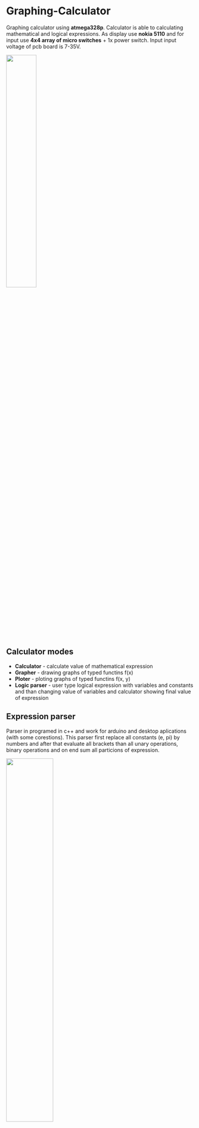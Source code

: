 # Graphing-Calculator
Graphing calculator using __atmega328p__. Calculator is able to calculating mathematical and logical expressions. As display use __nokia 5110__ and for input use __4x4 array of micro switches__ + 1x power switch. Input input voltage of pcb board is 7-35V.

<img src="./doc/menu.jpg" width="40%">

## Calculator modes
 * __Calculator__ - calculate value of mathematical expression
 * __Grapher__ - drawing graphs of typed functins f(x)
 * __Ploter__ - ploting graphs of typed functins f(x, y)
 * __Logic parser__ - user type logical expression with variables and constants and than changing value of variables and calculator showing final value of expression
 
## Expression parser
Parser in programed in c++ and work for arduino and desktop aplications (with some corestions). This parser first replace all constants (e, pi) by numbers and after that evaluate all brackets than all unary operations, binary operations and on end sum all particions of expression. 

<img src="./doc/expression_parser_diagram.PNG" width="50%">

### Supported operations
* Math
  * __Default operations:__ +, -, *, /, ^
  * __Brackets:__ (, ), |
  * __Functions:__ sin, cos, tan, asin, acos, atan, log, log10
    * All functions hava specific ascii code in expression string
  * Its necessary to change the appearance of the character to match the individual functions
      ```c++
      #define SIN -128
      #define COS -127
      #define TG -126
      #define ASIN -125
      #define ACOS -124
      #define ATG -123
      #define LOG -122
      #define LOG10 -121
      #define PI -120
      ```
* Logic
  * __Not:__ !
  * __Or:__ |
  * __And:__ &
  * __Equivalency:__ =

### Main part of parser
Arguments are expression and bool logic + aritmetic. If bool logic is true then parser will parsing logic expression or if bool aritmetis is true then parser will parsing aritmetic expression. Both bool can be true in same time.

```c++
double ExpressionParser::getValueOfExpression(String expression, bool logic, bool aritmetic) {
	
	if (expression.length() == 0) {
		return 0.0;
	}

	expression = ExpressionParser::replaceVar(&expression, 'e', "2.71828");
	expression = ExpressionParser::replaceVar(&expression, PI, "3.14159");

	#ifdef DEBUG
		Serial.println("IN: " + expression);
	#endif

	//brackets
	ExpressionParser::bracket(&expression, logic, aritmetic);

	#ifdef DEBUG
		Serial.println("BRACKET: " + expression);
	#endif

	//unary operators: sin, cos, tg, asin, acos, atg, log, log10, not
	ExpressionParser::unaryOperator(&expression);

	#ifdef DEBUG
		Serial.println("UNARY: " + expression);
	#endif

	if (aritmetic) {
		//default math operation
		ExpressionParser::binaryOperations(&expression, '^', false);	//power 
		ExpressionParser::binaryOperations(&expression, '/', true);	//divide
		ExpressionParser::binaryOperations(&expression, '*', true);	//multiply
	}
	if (logic) {
		//logic operatores	
		ExpressionParser::binaryOperations(&expression, '&', true);	//logic and
		ExpressionParser::binaryOperations(&expression, '|', true);	//logic or
		ExpressionParser::binaryOperations(&expression, '=', true);	//equivalency
	}

	#ifdef DEBUG
		Serial.println("SUM: " + expression);
	#endif

	//sum all values and return
	return ExpressionParser::sum(&expression);
}
```

## Mode: Calculator

<img src="./doc/calc.jpg" width="30%">

## Mode: Grapher

<img src="./doc/grapher1.jpg" width="30%"><img src="./doc/grapher2.jpg" width="30%">

## Mode: Ploter

<img src="./doc/plot1.jpg" width="33%"><img src="./doc/plot2.jpg" width="33%"><img src="./doc/plot3.jpg" width="33%">

## Mode: Logic parser

<img src="./doc/logic1.jpg" width="30%"><img src="./doc/logic2.jpg" width="30%">

## Circuit schematic
Switches in schematic are represented by resistores. Input voltage must be heigher than 7V. Compunent __U3__ 7805 make 5V for pcb and __U4__ TS1117BCW33 make 3.3V for display __U2__ Nokia5110. Resistores __R7__ and __R6__ are for input voltage measuring. On right side of schematics is 4x4 button array. Down side are inputs pins for programing (Vcc, Gnd, Tx, Rx, Dtr). Crystal frequency: __16 MHz__.

<img src="./doc/V%C3%BDst%C5%99i%C5%BEek.PNG" width="100%">

## PCB design
One left side is top of pcb and on right is bottom. 
> Size: 100mm x 56.65mm

<img src="./doc/pcb_top_bottom.png" width="100%">
 
## Case model
Case of calculator is made for two parts (top and bottom), parts are connected together be four screws.

> Top
<img src="./doc/case_top.PNG" width="50%">

> Bottom
<img src="./doc/case_buttom.PNG" width="50%">


## Author
* Martin Krčma

## License
* This project is licensed under Apache License 2.0 - see the [LICENSE.md](./blob/master/LICENSE) file for details
